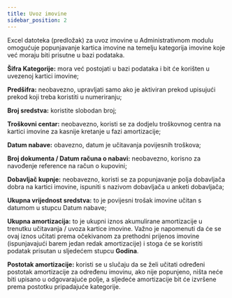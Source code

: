 ```yaml
---
title: Uvoz imovine
sidebar_position: 2
---
```



Excel datoteka (predložak) za uvoz imovine u Administrativnom modulu omogućuje popunjavanje kartica imovine na temelju kategorija imovine koje već moraju biti prisutne u bazi podataka.

**Šifra Kategorije:** mora već postojati u bazi podataka i bit će korišten u uvezenoj kartici imovine;

**Predšifra:** neobavezno, upravljati samo ako je aktiviran prekod upisujući prekod koji treba koristiti u numeriranju;

**Broj sredstva:** koristite slobodan broj;

**Troškovni centar:** neobavezno, koristi se za dodjelu troškovnog centra na kartici imovine za kasnije kretanje u fazi amortizacije;

**Datum nabave:** obavezno, datum je učitavanja povijesnih troškova;

**Broj dokumenta / Datum računa o nabavi:** neobavezno, korisno za navođenje reference na račun o kupovini;

**Dobavljač kupnje:** neobavezno, koristi se za popunjavanje polja dobavljača dobra na kartici imovine, ispuniti s nazivom dobavljača u anketi dobavljača;

**Ukupna vrijednost sredstva:** to je povijesni trošak imovine učitan s datumom u stupcu Datum nabave;

**Ukupna amortizacija:** to je ukupni iznos akumulirane amortizacije u trenutku učitavanja / uvoza kartice imovine. Važno je napomenuti da će se ovaj iznos učitati prema očekivanom za prethodni prijenos imovine (ispunjavajući barem jedan redak amortizacije) i stoga će se koristiti podatak prisutan u sljedećem stupcu **Godina**.

**Postotak amortizacije:** koristi se u slučaju da se želi učitati određeni postotak amortizacije za određenu imovinu, ako nije popunjeno, ništa neće biti upisano u odgovarajuće polje, a sljedeće amortizacije bit će izvršene prema postotku pripadajuće kategorije.